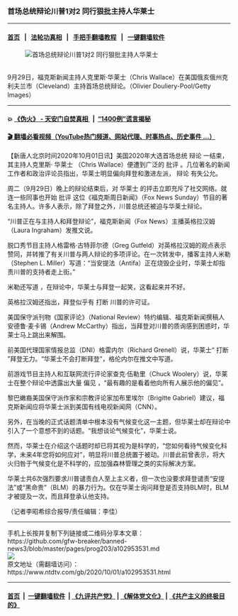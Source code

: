 ### 首场总统辩论川普1对2 同行狠批主持人华莱士
------------------------

#### [首页](https://github.com/gfw-breaker/banned-news3/blob/master/README.md) &nbsp;&nbsp;|&nbsp;&nbsp; [法轮功真相](https://github.com/begood0513/basic/blob/master/README.md)  &nbsp;&nbsp;|&nbsp;&nbsp; [手把手翻墙教程](https://github.com/gfw-breaker/guides/wiki)  &nbsp;&nbsp;|&nbsp;&nbsp; [一键翻墙软件](https://github.com/gfw-breaker/nogfw/blob/master/README.md)  



<div><div class="featured_image">
 <figure>
  <img alt="首场总统辩论川普1对2 同行狠批主持人华莱士" src="https://i.ntdtv.com/assets/uploads/2020/10/456-800x450.jpg"/>
 </figure><br/>
 <span class="caption">
  9月29日，福克斯新闻主持人克里斯·华莱士（Chris Wallace）在美国俄亥俄州克利夫兰市（Cleveland）主持首场总统辩论。（Olivier Douliery-Pool/Getty Images）
 </span>
</div>
</div><hr/>

#### 💥 [《伪火》 - 天安门自焚真相 ](http://158.247.195.190:10000/videos/blog/weihuo.html)&nbsp; |&nbsp; [“1400例”谎言揭秘  ](http://158.247.195.190:10000/videos/blog/jiexi1400.html)

#### [ 🎬  翻墙必看视频（YouTube热门频道、网站代理、时事热点、历史事件 ...）](https://github.com/gfw-breaker/links/blob/master/banned.md)

<div><div class="post_content" itemprop="articleBody">
 <p>
  【新唐人北京时间2020年10月01日讯】美国2020年大选首场总统
  <ok href="https://www.ntdtv.com/gb/辩论.htm">
   辩论
  </ok>
  一结束，其主持人克里斯·
  <ok href="https://www.ntdtv.com/gb/华莱士.htm">
   华莱士
  </ok>
  （Chris Wallace）便遭到广泛的
  <ok href="https://www.ntdtv.com/gb/批评.htm">
   批评
  </ok>
  。几位著名的新闻工作者和政治评论员指出，华莱士明显偏向拜登和激进左派，
  <ok href="https://www.ntdtv.com/gb/辩论.htm">
   辩论
  </ok>
  有失公允。
 </p>
 <p>
  周二（9月29日）晚上的辩论结束后，对
  <ok href="https://www.ntdtv.com/gb/华莱士.htm">
   华莱士
  </ok>
  的抨击立即充斥了社交网络。就连一些同事也开始
  <ok href="https://www.ntdtv.com/gb/批评.htm">
   批评
  </ok>
  这位《福克斯周日新闻》（Fox News Sunday）节目的著名主持人。许多人表示，除了拜登之外，川普总统还被迫与华莱士辩论。
 </p>
 <p>
  “川普正在与主持人和拜登辩论”，福克斯新闻（Fox News）主播英格拉汉姆（Laura Ingraham）发推文说。
 </p>
 <p>
  脱口秀节目主持人格雷格·古特菲尔德（Greg Gutfeld）对英格拉汉姆的观点表示赞同，并转推了有关川普与两人辩论的多项评论。在一次转发中，播客主持人米勒（Stephen L. Miller）写道：“当安提法（Antifa）正在烧毁企业时，华莱士却指责川普的支持者走上街。”
 </p>
 <p>
  米勒还写道 ，在辩论中，华莱士与拜登一起笑，这看起来并不好。
 </p>
 <p>
  英格拉汉姆还指出，拜登似乎有
  <ok href="https://www.ntdtv.com/gb/打断.htm">
   打断
  </ok>
  川普的许可证。
 </p>
 <p>
  美国保守派刊物《国家评论》（National Review）特约编辑、福克斯新闻撰稿人安德鲁·麦卡锡（Andrew McCarthy）指出，当拜登对川普的质询感到困惑时，华莱士马上跳出来解围。
 </p>
 <p>
  前美国代理国家情报总监（DNI）格雷内尔（Richard Grenell）说，华莱士“
  <ok href="https://www.ntdtv.com/gb/打断.htm">
   打断
  </ok>
  ”拜登无力。“华莱士不会打断拜登”，格伦内尔在推文中写道。
 </p>
 <p>
  前游戏节目主持人和互联网流行评论家查克·伍勒里（Chuck Woolery）说，华莱士在整个辩论中透露出大量
  <ok href="https://www.ntdtv.com/gb/偏见.htm">
   偏见
  </ok>
  ，“最有趣的是看着他向所有人展示他的偏见”。
 </p>
 <p>
  黎巴嫩裔美国保守派作家和宗教评论家加布里埃尔（Brigitte Gabriel）建议，福克斯新闻应将华莱士派到美国有线电视新闻网（CNN）。
 </p>
 <p>
  另外，在当晚的正式话题清单中根本没有气候变化这一主题，但华莱士却在辩论中引入了一个意想不到的话题。“我想谈论气候变化”，华莱士说。
 </p>
 <p>
  然而，华莱士在介绍这个话题时却已将其视为是科学的，“您如何看待气候变化科学，未来4年您将如何应对”，明显将川普总统置于被动。川普此前曾表示，将大火归咎于气候变化是不科学的，应加强森林管理之类的实际解决方案。
 </p>
 <p>
  华莱士共6次强烈要求川普谴责白人至上主义者，但一次也没要求拜登谴责“安提法”或“黑命贵”（BLM）的暴力行为。仅在华莱士询问拜登是否支持BLM时，BLM才被提及一次，而且拜登承认他支持。
 </p>
 <p>
  （记者李昭希综合报导/责任编辑：李佳）
 </p>
 <div class="single_ad">
 </div>
</div>
</div>
<hr/>
手机上长按并复制下列链接或二维码分享本文章：<br/>
https://github.com/gfw-breaker/banned-news3/blob/master/pages/prog203/a102953531.md <br/>
<a href='https://github.com/gfw-breaker/banned-news3/blob/master/pages/prog203/a102953531.md'><img src='https://github.com/gfw-breaker/banned-news3/blob/master/pages/prog203/a102953531.md.png'/></a> <br/>
原文地址（需翻墙访问）：https://www.ntdtv.com/gb/2020/10/01/a102953531.html


------------------------
#### [首页](https://github.com/gfw-breaker/banned-news3/blob/master/README.md) &nbsp;|&nbsp; [一键翻墙软件](https://github.com/gfw-breaker/nogfw/blob/master/README.md) &nbsp;| [《九评共产党》](https://github.com/gfw-breaker/9ping.md/blob/master/README.md#九评之一评共产党是什么) | [《解体党文化》](https://github.com/gfw-breaker/jtdwh.md/blob/master/README.md) | [《共产主义的终极目的》](https://github.com/gfw-breaker/gczydzjmd.md/blob/master/README.md)


<img src='http://gfw-breaker.win/banned-news3/pages/prog203/a102953531.md' width='0px' height='0px'/>